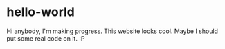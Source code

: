 # hello-world

Hi anybody,
I'm making progress. This website looks cool. Maybe I should put some real code on it. :P
